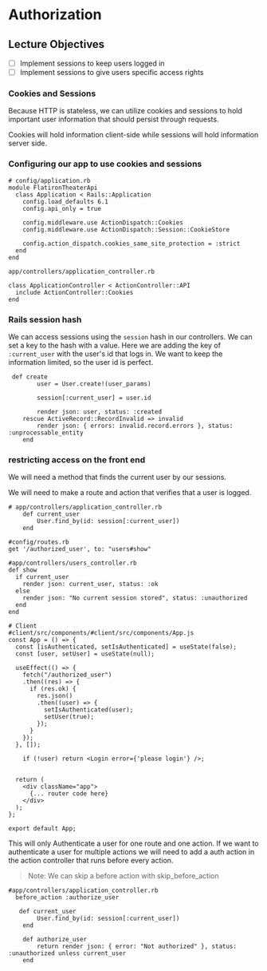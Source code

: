 # Authorization 

## Lecture Objectives
- [ ] Implement sessions to keep users logged in
- [ ] Implement sessions to give users specific access rights

### Cookies and Sessions  
Because HTTP is stateless, we can utilize cookies and sessions to hold important user information that should persist through requests.  

Cookies will hold information client-side while sessions will hold information server side. 

### Configuring our app to use cookies and sessions

```
# config/application.rb
module FlatironTheaterApi
  class Application < Rails::Application
    config.load_defaults 6.1
    config.api_only = true

    config.middleware.use ActionDispatch::Cookies
    config.middleware.use ActionDispatch::Session::CookieStore

    config.action_dispatch.cookies_same_site_protection = :strict 
  end
end

app/controllers/application_controller.rb

class ApplicationController < ActionController::API
  include ActionController::Cookies
end

```

### Rails session hash
We can access sessions using the `session` hash in our controllers. We can set a key to the hash with a value. Here we are adding the key of `:current_user` with the user's id that logs in. We want to keep the information limited, so the user id is perfect. 

```
 def create
        user = User.create!(user_params)
        
        session[:current_user] = user.id
        
        render json: user, status: :created
    rescue ActiveRecord::RecordInvalid => invalid
        render json: { errors: invalid.record.errors }, status: :unprocessable_entity
    end 

```

### restricting access on the front end
We will need a method that finds the current user by our sessions.

We will need to make a route and action that verifies that a user is logged. 

```
# app/controllers/application_controller.rb
    def current_user
        User.find_by(id: session[:current_user])
    end

#config/routes.rb
get '/authorized_user', to: "users#show"

#app/controllers/users_controller.rb
def show
  if current_user
    render json: current_user, status: :ok
  else
    render json: "No current session stored", status: :unauthorized
  end
end

# Client
#client/src/components/#client/src/components/App.js
const App = () => {
  const [isAuthenticated, setIsAuthenticated] = useState(false);
  const [user, setUser] = useState(null);

  useEffect(() => {
    fetch("/authorized_user")
    .then((res) => {
      if (res.ok) {
        res.json()
        .then((user) => {
          setIsAuthenticated(user);
          setUser(true);
        });
      }
    });
  }, []);

    if (!user) return <Login error={'please login'} />;


  return (
    <div className="app">
      {... router code here}
    </div>
  );
};

export default App;
```

This will only Authenticate a user for one route and one action. If we want to authenticate a user for multiple actions we will need to add a auth action in the action controller that runs before every action.
>Note: We can skip a before action with skip_before_action


```
#app/controllers/application_controller.rb
  before_action :authorize_user

   def current_user
        User.find_by(id: session[:current_user])
    end

    def authorize_user
        return render json: { error: "Not authorized" }, status: :unauthorized unless current_user
    end


```